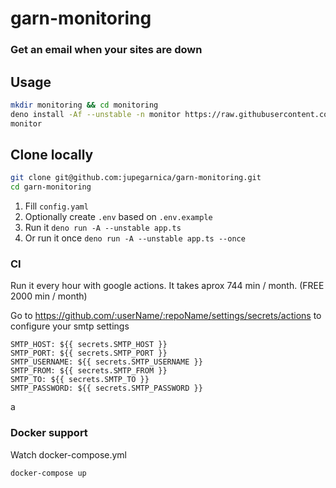 # garn-monitoring
### Get an email when your sites are down


## Usage

```sh
mkdir monitoring && cd monitoring
deno install -Af --unstable -n monitor https://raw.githubusercontent.com/jupegarnica/garn-monitoring/master/app.ts
monitor
```

## Clone locally

```sh
git clone git@github.com:jupegarnica/garn-monitoring.git
cd garn-monitoring
```

1. Fill `config.yaml`
2. Optionally create `.env` based on `.env.example`
3. Run it `deno run -A --unstable app.ts`
4. Or run it once `deno run -A --unstable app.ts --once`

### CI

Run it every hour with google actions. It takes aprox 744 min / month.  (FREE 2000 min / month)

Go to https://github.com/:userName/:repoName/settings/secrets/actions to configure your smtp settings

```
SMTP_HOST: ${{ secrets.SMTP_HOST }}
SMTP_PORT: ${{ secrets.SMTP_PORT }}
SMTP_USERNAME: ${{ secrets.SMTP_USERNAME }}
SMTP_FROM: ${{ secrets.SMTP_FROM }}
SMTP_TO: ${{ secrets.SMTP_TO }}
SMTP_PASSWORD: ${{ secrets.SMTP_PASSWORD }}

```
a

### Docker support

Watch docker-compose.yml

```sh
docker-compose up
```
